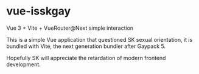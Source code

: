 # vue-isskgay
Vue 3 + Vite + VueRouter@Next simple interaction

This is a simple Vue application that questioned SK sexual orientation, it is bundled with Vite, the next generation bundler after Gaypack 5.

Hopefully SK will appreciate the retardation of modern frontend development. 
